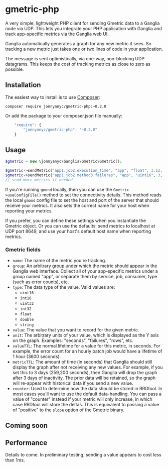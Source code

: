 gmetric-php
===========

A very simple, lightweight PHP client for sending Gmetric data to a Ganglia node via UDP. This lets you integrate your PHP application with Ganglia and track app-specific metrics via the Ganglia web UI.

Ganglia automatically generates a graph for any new metric it sees. So tracking a new metric just takes one or two lines
of code in your application.

The message is sent optimistically, via one-way, non-blocking UDP datagrams. This keeps the cost of tracking metrics as close to zero as possible.



## Installation

The easiest way to install is to use [Composer](http://getcomposer.org):

```
composer require jonnyanyc/gmetric-php:~0.2.0
```

Or add the package to your composer.json file manually:

```javascript
    "require": {
    	"jonnyanyc/gmetric-php": "~0.2.0"
    }
```


## Usage

```php
$gmetric = new \jonnyanyc\Ganglia\Gmetric\Gmetric();

$gmetric->sendMetric("app1.job2.execution_time", "app", "float", 3.12, "hours");
$gmetric->sendMetric("app1.job2.method3.failures", "app", "uint16", 3, "failures");
// send more metrics if needed
```

If you're running `gmond` locally, then you can use the `Gmetric->useConfigFile()` method to set the connectivity details. 
This method reads the local `gmond` config file to set the host and port of the server that should receive your metrics. 
It also sets the correct name for your host when reporting your metrics.

If you prefer, you can define these settings when you instantiate the Gmetric object. Or you can use the defaults: send 
metrics to localhost at UDP port 8649, and use your host's default host name when reporting metrics.
 

### Gmetric fields

* `name`: The name of the metric you're tracking.
* `group`: An arbitrary group under which the metric should appear in the Ganglia web interface. Collect all of your app-specific metrics under a group named "app", or separate them by service, job, consumer, type (such as error counts), etc.
* `type`: The data type of the value. Valid values are:
  * `uint16`
  * `int16`
  * `uint32`
  * `int32`
  * `float`
  * `double`
  * `string`
* `value`: The value that you want to record for the given metric.
* `unit`: The arbitrary units of your value, which is displayed as the Y axis on the graph. Examples: "seconds", "failures", "rows", etc.
* `valueTTL`: The normal lifetime for a value for this metric, in seconds. For example, the error count for an hourly batch job would have a lifetime of 1 hour (3600 seconds).
* `metricTTL`: The amount of time (in seconds) that Ganglia should still display the graph after not receiving any new values. For example, if you set this to 3 days (259,200 seconds), then Ganglia will drop the graph after 3 days of inactivity. The prior data will be retained, so the graph will re-appear with historical data if you send a new value.
* `counter`: Used to determine how the data should be stored in RRDtool. In most cases you'll want to use the default data-handling. You can pass a value of "counter" instead if your metric will only increase, in which case RRDtool will store the deltas. This is equivalent to passing a value of "positive" to the `slope` option of the Gmetric binary.



## Coming soon
  

## Performance

Details to come. In preliminary testing, sending a value appears to cost less than 1ms.
